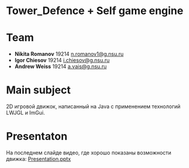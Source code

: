 # Tower_Defence + Self game engine

# Team 

- **Nikita Romanov** 19214 <n.romanov1@g.nsu.ru>
- **Igor Chiesov** 19214 <i.chiesov@g.nsu.ru>
- **Andrew Weiss** 19214 <a.vais@g.nsu.ru>

# Main subject

2D игровой движок, написанный на Java с применением технологий LWJGL и ImGui.

# Presentaton

На последнем слайде видео, где хорошо показаны возможности движка:
[Presentation.pptx](./docs/Presentation.pptx)
